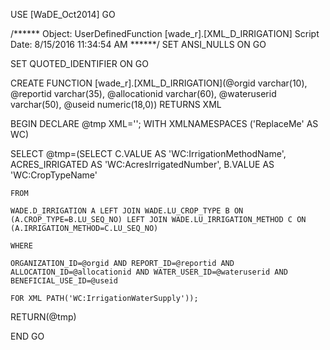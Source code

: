 ﻿USE [WaDE_Oct2014]
GO

/****** Object:  UserDefinedFunction [wade_r].[XML_D_IRRIGATION]    Script Date: 8/15/2016 11:34:54 AM ******/
SET ANSI_NULLS ON
GO

SET QUOTED_IDENTIFIER ON
GO

CREATE FUNCTION [wade_r].[XML_D_IRRIGATION](@orgid varchar(10), @reportid varchar(35), @allocationid varchar(60), @wateruserid varchar(50), @useid numeric(18,0)) 
RETURNS XML

BEGIN
DECLARE @tmp XML='';
WITH XMLNAMESPACES ('ReplaceMe' AS WC)

SELECT @tmp=(SELECT C.VALUE AS 'WC:IrrigationMethodName',
	ACRES_IRRIGATED AS 'WC:AcresIrrigatedNumber', 
	B.VALUE AS 'WC:CropTypeName'
	
	FROM    
	
	WADE.D_IRRIGATION A LEFT JOIN WADE.LU_CROP_TYPE B ON (A.CROP_TYPE=B.LU_SEQ_NO) LEFT JOIN WADE.LU_IRRIGATION_METHOD C ON (A.IRRIGATION_METHOD=C.LU_SEQ_NO)
	
	WHERE
	
	ORGANIZATION_ID=@orgid AND REPORT_ID=@reportid AND ALLOCATION_ID=@allocationid AND WATER_USER_ID=@wateruserid AND BENEFICIAL_USE_ID=@useid 
	
	FOR XML PATH('WC:IrrigationWaterSupply'));
	
RETURN(@tmp)
 
END
GO


